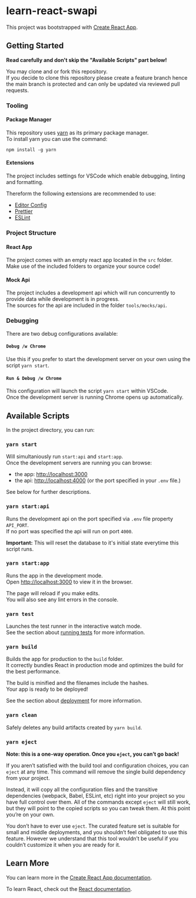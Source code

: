 # learn-react-swapi

This project was bootstrapped with [Create React App](https://github.com/facebook/create-react-app).

## Getting Started

**Read carefully and don't skip the "Available Scripts" part below!**

You may clone and or fork this repository.\
If you decide to clone this repository please create a feature branch hence the main branch is protected and can only be updated via reviewed pull requests.

### Tooling

#### Package Manager

This repository uses [yarn](https://yarnpkg.com/) as its primary package manager.\
To install yarn you can use the command:

`npm install -g yarn`

#### Extensions

The project includes settings for VSCode which enable debugging, linting and formatting.

Thereform the following extensions are recommended to use:

- [Editor Config](https://marketplace.visualstudio.com/items?itemName=EditorConfig.EditorConfig)
- [Prettier](https://marketplace.visualstudio.com/items?itemName=esbenp.prettier-vscode)
- [ESLint](https://marketplace.visualstudio.com/items?itemName=dbaeumer.vscode-eslint)

### Project Structure

#### React App

The project comes with an empty react app located in the `src` folder.\
Make use of the included folders to organize your source code!

#### Mock Api

The project includes a development api which will run concurrently to provide data while development is in progress.\
The sources for the api are included in the folder `tools/mocks/api`.

### Debugging

There are two debug configurations available:

#### `Debug /w Chrome`

Use this if you prefer to start the development server on your own using the script `yarn start`.

#### `Run & Debug /w Chrome`

This configuration will launch the script `yarn start` within VSCode.\
Once the development server is running Chrome opens up automatically.

## Available Scripts

In the project directory, you can run:

### `yarn start`

Will simultaniously run `start:api` and `start:app`.\
Once the development servers are running you can browse:

- the app: [http://localhost:3000](http://localhost:3000)
- the api: [http://localhost:4000](http://localhost:4000) (or the port specified in your `.env` file.)

See below for further descriptions.

### `yarn start:api`

Runs the development api on the port specified via `.env` file property `API_PORT`.\
If no port was specified the api will run on port `4000`.

**Important:** This will reset the database to it's initial state everytime this script runs.

### `yarn start:app`

Runs the app in the development mode.\
Open [http://localhost:3000](http://localhost:3000) to view it in the browser.

The page will reload if you make edits.\
You will also see any lint errors in the console.

### `yarn test`

Launches the test runner in the interactive watch mode.\
See the section about [running tests](https://facebook.github.io/create-react-app/docs/running-tests) for more information.

### `yarn build`

Builds the app for production to the `build` folder.\
It correctly bundles React in production mode and optimizes the build for the best performance.

The build is minified and the filenames include the hashes.\
Your app is ready to be deployed!

See the section about [deployment](https://facebook.github.io/create-react-app/docs/deployment) for more information.

### `yarn clean`

Safely deletes any build artifacts created by `yarn build`.

### `yarn eject`

**Note: this is a one-way operation. Once you `eject`, you can’t go back!**

If you aren’t satisfied with the build tool and configuration choices, you can `eject` at any time. This command will remove the single build dependency from your project.

Instead, it will copy all the configuration files and the transitive dependencies (webpack, Babel, ESLint, etc) right into your project so you have full control over them. All of the commands except `eject` will still work, but they will point to the copied scripts so you can tweak them. At this point you’re on your own.

You don’t have to ever use `eject`. The curated feature set is suitable for small and middle deployments, and you shouldn’t feel obligated to use this feature. However we understand that this tool wouldn’t be useful if you couldn’t customize it when you are ready for it.

## Learn More

You can learn more in the [Create React App documentation](https://facebook.github.io/create-react-app/docs/getting-started).

To learn React, check out the [React documentation](https://reactjs.org/).
